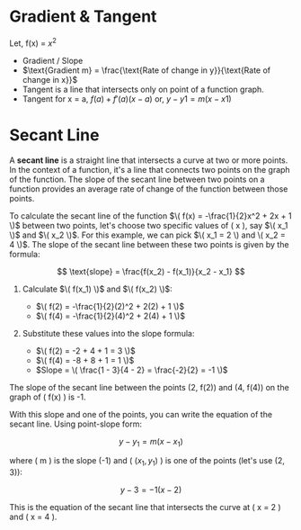 # Gradient & Tangent
Let, f(x) = $x^2$
- Gradient / Slope 
- $\text{Gradient m} = \frac{\text{Rate of change in y}}{\text{Rate of change in x}}$
- Tangent is a line that intersects only on point of a function graph.
- Tangent for x = a,
		$f(a) + f'(a)(x - a)$
		or, 
		$y - y1 = m(x - x1)$
# Secant Line
A **secant line** is a straight line that intersects a curve at two or more points. In the context of a function, it's a line that connects two points on the graph of the function. The slope of the secant line between two points on a function provides an average rate of change of the function between those points.

To calculate the secant line of the function $\( f(x) = -\frac{1}{2}x^2 + 2x + 1 \)$ between two points, let's choose two specific values of \( x \), say $\( x_1 \)$ and $\( x_2 \)$. For this example, we can pick $\( x_1 = 2 \) and \( x_2 = 4 \)$. The slope of the secant line between these two points is given by the formula:

$$
\text{slope} = \frac{f(x_2) - f(x_1)}{x_2 - x_1}
$$

1. Calculate $\( f(x_1) \)$ and $\( f(x_2) \)$:
   - $\( f(2) = -\frac{1}{2}(2)^2 + 2(2) + 1 \)$
   - $\( f(4) = -\frac{1}{2}(4)^2 + 2(4) + 1 \)$

2. Substitute these values into the slope formula:
   - $\( f(2) = -2 + 4 + 1 = 3 \)$
   - $\( f(4) = -8 + 8 + 1 = 1 \)$
   - $Slope = \( \frac{1 - 3}{4 - 2} = \frac{-2}{2} = -1 \)$

The slope of the secant line between the points (2, f(2)) and (4, f(4)) on the graph of \( f(x) \) is -1. 

With this slope and one of the points, you can write the equation of the secant line. Using point-slope form:

$$
y - y_1 = m(x - x_1)
$$

where \( m \) is the slope (-1) and \( $(x_1, y_1)$ \) is one of the points (let's use (2, 3)):

$$
y - 3 = -1(x - 2)
$$

This is the equation of the secant line that intersects the curve at \( x = 2 \) and \( x = 4 \).